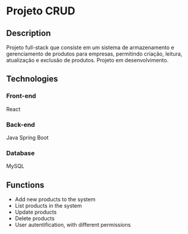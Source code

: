 # Projeto CRUD

## Description
Projeto full-stack que consiste em um sistema de armazenamento e gerenciamento de produtos para empresas, permitindo criação, leitura, atualização e exclusão de produtos. Projeto em desenvolvimento.

## Technologies

### Front-end
React

### Back-end
Java Spring Boot

### Database
MySQL

## Functions

- Add new products to the system
- List products in the system
- Update products
- Delete products
- User autentification, with different permissions
